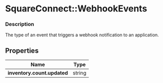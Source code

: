 # SquareConnect::WebhookEvents

### Description

The type of an event that triggers a webhook notification to an application.

## Properties
Name | Type
------------ | -------------
**inventory.count.updated** | string


